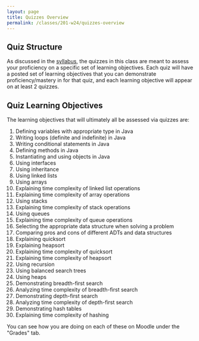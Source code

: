 ```yaml
---
layout: page
title: Quizzes Overview
permalink: /classes/201-w24/quizzes-overview
---
```


## Quiz Structure
As discussed in the [syllabus](syllabus), the quizzes in this class are meant to assess your proficiency on a specific set of learning objectives.
Each quiz will have a posted set of learning objectives that you can demonstrate proficiency/mastery in for that quiz, and each learning objective will appear on at least 2 quizzes.

## Quiz Learning Objectives
The learning objectives that will ultimately all be assessed via quizzes are:
1. Defining variables with appropriate type in Java
2. Writing loops (definite and indefinite) in Java
3. Writing conditional statements in Java
4. Defining methods in Java
5. Instantiating and using objects in Java
6. Using interfaces
7. Using inheritance
8. Using linked lists
9. Using arrays
10. Explaining time complexity of linked list operations
11. Explaining time complexity of array operations
12. Using stacks
13. Explaining time complexity of stack operations
14. Using queues
15. Explaining time complexity of queue operations
16. Selecting the appropriate data structure when solving a problem
17. Comparing pros and cons of different ADTs and data structures
18. Explaining quicksort
19. Explaining heapsort
20. Explaining time complexity of quicksort
21. Explaining time complexity of heapsort
22. Using recursion
23. Using balanced search trees
24. Using heaps
25. Demonstrating breadth-first search
26. Analyzing time complexity of breadth-first search
27. Demonstrating depth-first search
28. Analyzing time complexity of depth-first search
29. Demonstrating hash tables
30. Explaining time complexity of hashing

You can see how you are doing on each of these on Moodle under the "Grades" tab.